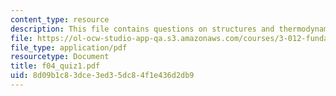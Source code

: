 ```yaml
---
content_type: resource
description: This file contains questions on structures and thermodynamics.
file: https://ol-ocw-studio-app-qa.s3.amazonaws.com/courses/3-012-fundamentals-of-materials-science-fall-2005/8d09b1c83dce3ed35dc84f1e436d2db9_f04_quiz1.pdf
file_type: application/pdf
resourcetype: Document
title: f04_quiz1.pdf
uid: 8d09b1c8-3dce-3ed3-5dc8-4f1e436d2db9
---
```

